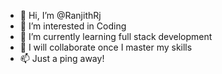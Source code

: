 - 👋 Hi, I’m @RanjithRj
- 👀 I’m interested in Coding
- 🌱 I’m currently learning full stack development
- 💞️ I will collaborate once I master my skills
- 📫 Just a ping away!

<!---
RanjithRj/RanjithRj is a ✨ special ✨ repository because its `README.md` (this file) appears on your GitHub profile.
You can click the Preview link to take a look at your changes.
--->
